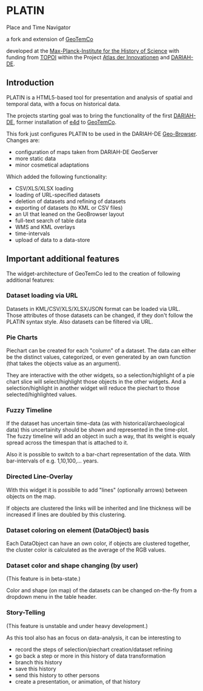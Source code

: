 # PLATIN
Place and Time Navigator 

a fork and extension of [GeoTemCo](https://github.com/stjaenicke/GeoTemCo)

developed at the [Max-Planck-Institute for the History of Science](http://www.mpiwg-berlin.mpg.de) with funding from [TOPOI](http://topoi.org) within the Project [Atlas der Innovationen](http://www.topoi.org/group/d-6/) and [DARIAH-DE](https://de.dariah.eu).

## Introduction

PLATIN is a HTML5-based tool for presentation and analysis of spatial and temporal data, with a focus on historical data.

The projects starting goal was to bring the functionality of the first [DARIAH-DE](https://de.dariah.eu), former installation of [e4d](http://www.informatik.uni-leipzig.de:8080/e4D/‎) to [GeoTemCo](http://www.informatik.uni-leipzig.de/geotemco/). 

This fork just configures PLATIN to be used in the DARIAH-DE [Geo-Browser](https://geobrowser.de.dariah.eu). Changes are:

* configuration of maps taken from DARIAH-DE GeoServer
* more static data
* minor cosmetical adaptations

Which added the following functionality:
* CSV/XLS/XLSX loading
* loading of URL-specified datasets
* deletion of datasets and refining of datasets
* exporting of datasets (to KML or CSV files)
* an UI that leaned on the GeoBrowser layout
* full-text search of table data
* WMS and KML overlays
* time-intervals 
* upload of data to a data-store

## Important additional features

The widget-architecture of GeoTemCo led to the creation of following additional features:

### Dataset loading via URL

Datasets in KML/CSV/XLS/XLSX/JSON format can be loaded via URL. Those attributes of those datasets can be changed, if they don't follow the PLATIN syntax style. Also datasets can be filtered via URL.

### Pie Charts

Piechart can be created for each "column" of a dataset. The data can either be the distinct values, 
categorized, or even generated by an own function (that takes the objects value as an argument).

They are interactive with the other widgets, so a selection/highlight of a pie chart slice will 
select/highlight those objects in the other widgets. And a selection/highlight in another widget
will reduce the piechart to those selected/highlighted values.

### Fuzzy Timeline

If the dataset has uncertain time-data (as with historical/archaeological data) this uncertainity 
should be shown and represented in the time-plot. The fuzzy timeline will add an object in such a
way, that its weight is equaly spread across the timespan that is attached to it.

Also it is possible to switch to a bar-chart representation of the data. With bar-intervals of e.g.
1,10,100,... years.

### Directed Line-Overlay

With this widget it is possibile to add "lines" (optionally arrows) between objects on the map.

If objects are clustered the links will be inherited and line thickness will be increased if
lines are doubled by this clustering.

### Dataset coloring on element (DataObject) basis

Each DataObject can have an own color, if objects are clustered together, the cluster color 
is calculated as the average of the RGB values.

### Dataset color and shape changing (by user)

(This feature is in beta-state.)

Color and shape (on map) of the datasets can be changed on-the-fly from a dropdown menu in the table header.

### Story-Telling

(This feature is unstable and under heavy development.)

As this tool also has an focus on data-analysis, it can be interesting to
* record the steps of selection/piechart creation/dataset refining
* go back a step or more in this history of data transformation
* branch this history
* save this history
* send this history to other persons
* create a presentation, or animation, of that history
